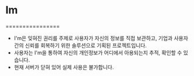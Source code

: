 # Im
================

 - I'm은 잊혀진 권리를 주제로 사용자가 자신의 정보를 직접 보관하고, 기업과 사용자 간의 신뢰를 회복하기 위한 솔루션으로 기획된 프로젝트입니다.
 - 사용자는 I'm을 통하여 자신의 개인정보가 어디에서 아용되는지 추적, 확인할 수 있습니다.
 - 현재 서버가 닫혀 있어 실제 사용은 불가합니다.
